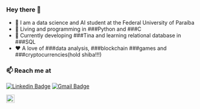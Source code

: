 ### Hey there 👋

- 🤖 I am a data science and AI student at the Federal University of Paraíba
- 🐍 Living and programming in ###Python and ###C
- 📲 Currently developing ###Tina and learning relational database in ###SQL
- ❤️ A love of ###data analysis, ###blockchain ###games and ###cryptocurrencies(hold shiba!!!)

### 📫 Reach me at 

[![Linkedin Badge](	https://img.shields.io/badge/Gmail-D14836?style=for-the-badge&logo=gmail&logoColor=white&link=https://www.linkedin.com/in/artur-luis-273a1817a/)](https://www.linkedin.com/in/artur-luis-273a1817a/)
[![Gmail Badge](https://img.shields.io/badge/-mailharshkhatri@gmail.com-c14438?style=flat-square&logo=Gmail&logoColor=white&link=mailto:arturlbg31@gmail.com)](mailto:arturlbg31@gmail.com)

<a href="https://www.linkedin.com/in/artur-luis-273a1817a/">
  <img align="center" alt="Artur Linkedin" width="22px" src="https://raw.githubusercontent.com/peterthehan/peterthehan/master/assets/linkedin.svg" />
</a>
